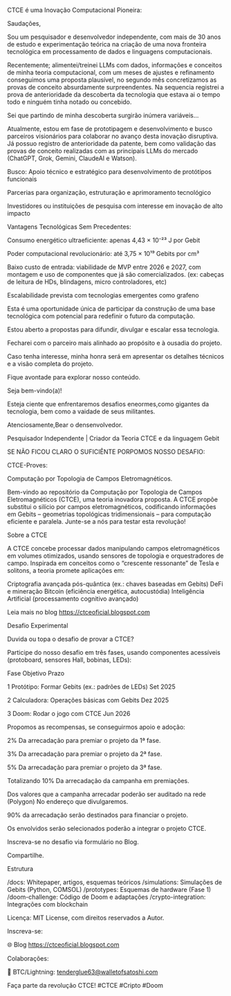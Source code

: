 CTCE é uma Inovação Computacional Pioneira:

Saudações,

Sou um pesquisador e desenvolvedor independente, com mais de 30 anos de estudo e experimentação teórica 
na criação de uma nova fronteira tecnológica em processamento de dados e linguagens computacionais.

Recentemente; alimentei/treinei LLMs com dados, informações e conceitos de minha teoria computacional,
com um meses de ajustes e refinamento conseguimos uma proposta plausível, no segundo mês concretizamos 
as provas de conceito absurdamente surpreendentes.
Na sequencia registrei a prova de anterioridade da descoberta da tecnologia que estava ai o tempo 
todo e ninguém tinha notado ou concebido.

Sei que partindo de minha descoberta surgirão inúmera variáveis…

Atualmente, estou em fase de prototipagem e desenvolvimento e busco parceiros visionários para colaborar 
no avanço desta inovação disruptiva. Já possuo registro de anterioridade da patente, 
bem como validação das provas de conceito realizadas com as principais LLMs do mercado (ChatGPT, Grok, Gemini, ClaudeAI e Watson).

Busco:
Apoio técnico e estratégico para desenvolvimento de protótipos funcionais

Parcerias para organização, estruturação e aprimoramento tecnológico

Investidores ou instituições de pesquisa com interesse em inovação de alto impacto

Vantagens Tecnológicas Sem Precedentes:

Consumo energético ultraeficiente: apenas 4,43 × 10⁻²³ J por Gebit

Poder computacional revolucionário: até 3,75 × 10¹⁹ Gebits por cm³

Baixo custo de entrada: viabilidade de MVP entre 2026 e 2027, com montagem e uso de componentes que já são comercializados.
(ex: cabeças de leitura de HDs, blindagens, micro controladores, etc)

Escalabilidade prevista com tecnologias emergentes como grafeno

Esta é uma oportunidade única de participar da construção de uma base tecnológica com potencial para redefinir o futuro da computação.

Estou aberto a propostas para difundir, divulgar e escalar essa tecnologia.

Fecharei com o parceiro mais alinhado ao propósito e à ousadia do projeto.

Caso tenha interesse, minha honra será em apresentar os detalhes técnicos e a visão completa do projeto.

Fique avontade para explorar nosso conteúdo.

Seja bem-vindo(a)!

Esteja ciente que enfrentaremos desafios eneormes,como gigantes da tecnologia, bem como a vaidade de seus militantes.



Atenciosamente,Bear o densenvolvedor.

Pesquisador Independente | Criador da Teoria CTCE e da linguagem Gebit



SE NÃO FICOU CLARO O SUFICIÊNTE PORPOMOS NOSSO DESAFIO:

CTCE-Proves:

Computação por Topologia de Campos Eletromagnéticos.

Bem-vindo ao repositório da Computação por Topologia de Campos Eletromagnéticos (CTCE), 
uma teoria inovadora proposta. 
A CTCE propõe substitui o silício por campos eletromagnéticos, codificando informações em Gebits
– geometrias topológicas tridimensionais – para computação eficiente e paralela. Junte-se a nós para testar esta revolução!

Sobre a CTCE

A CTCE concebe processar dados manipulando campos eletromagnéticos em volumes otimizados,
usando sensores de topologia e orquestradores de campo. Inspirada em conceitos como 
o “crescente ressonante” de Tesla e solitons, a teoria promete aplicações em:

Criptografia avançada pós-quântica (ex.: chaves baseadas em Gebits)
DeFi e mineração Bitcoin (eficiência energética, autocustódia)
Inteligência Artificial (processamento cognitivo avançado)

Leia mais no blog https://ctceoficial.blogspot.com

Desafio Experimental

Duvida ou topa o desafio de provar a CTCE? 

Participe do nosso desafio em três fases, usando componentes acessíveis 
(protoboard, sensores Hall, bobinas, LEDs):


Fase                         Objetivo                                           Prazo



1             Protótipo: Formar Gebits (ex.: padrões de LEDs)                  Set 2025


2  Calculadora:            Operações básicas com Gebits                        Dez 2025


3                      Doom: Rodar o jogo com CTCE                             Jun 2026


Propomos as recompensas, se conseguirmos apoio e adoção:

2% Da arrecadação para premiar o projeto da 1ª fase.

3% Da arrecadação para premiar o projeto da 2ª fase.

5% Da arrecadação para premiar o projeto da 3ª fase.

Totalizando 10% Da arrecadação da campanha em premiações.

Dos valores que a campanha arrecadar poderão ser auditado na rede (Polygon)
No endereço que divulgaremos.

90% da arrecadação serão destinados para financiar o projeto.

Os envolvidos serão selecionados poderão a integrar o projeto CTCE.

Inscreva-se no desafio via formulário no Blog.

Compartilhe.

Estrutura

/docs: Whitepaper, artigos, esquemas teóricos
/simulations: Simulações de Gebits (Python, COMSOL)
/prototypes: Esquemas de hardware (Fase 1)
/doom-challenge: Código de Doom e adaptações
/crypto-integration: Integrações com blockchain

Licença: MIT License, com direitos reservados a Autor.

Inscreva-se:

🌐 Blog https://ctceoficial.blogspot.com


Colaborações:

💸 BTC/Lightning: tenderglue63@walletofsatoshi.com


Faça parte da revolução CTCE! #CTCE #Cripto #Doom
